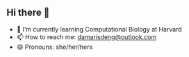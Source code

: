 ## Hi there 👋

- 🌱 I’m currently learning Computational Biology at Harvard
- 📫 How to reach me: damarisdeng@outlook.com
- 😄 Pronouns: she/her/hers
